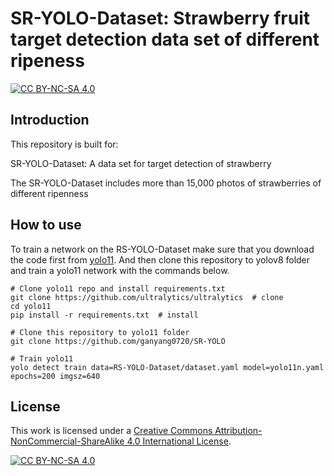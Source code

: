 # SR-YOLO-Dataset: Strawberry fruit target detection data set of different ripeness

 [![CC BY-NC-SA 4.0][cc-by-nc-sa-shield]][cc-by-nc-sa]
 
## Introduction
This repository is built for:

SR-YOLO-Dataset: A data set for target detection of strawberry


The SR-YOLO-Dataset includes more than 15,000 photos of strawberries of different ripenness

      

## How to use
To train a network on the RS-YOLO-Dataset make sure that you download the code first from [yolo11](https://github.com/ultralytics/ultralytics). And then clone this repository to yolov8 folder and  train a yolo11 network with the commands below.

```
# Clone yolo11 repo and install requirements.txt
git clone https://github.com/ultralytics/ultralytics  # clone
cd yolo11
pip install -r requirements.txt  # install
```

```
# Clone this repository to yolo11 folder
git clone https://github.com/ganyang0720/SR-YOLO
```

```
# Train yolo11
yolo detect train data=RS-YOLO-Dataset/dataset.yaml model=yolo11n.yaml epochs=200 imgsz=640
```



## License

This work is licensed under a
[Creative Commons Attribution-NonCommercial-ShareAlike 4.0 International License][cc-by-nc-sa].

[![CC BY-NC-SA 4.0][cc-by-nc-sa-image]][cc-by-nc-sa]

[cc-by-nc-sa]: http://creativecommons.org/licenses/by-nc-sa/4.0/
[cc-by-nc-sa-image]: https://licensebuttons.net/l/by-nc-sa/4.0/88x31.png
[cc-by-nc-sa-shield]: https://img.shields.io/badge/License-CC%20BY--NC--SA%204.0-lightgrey.svg
